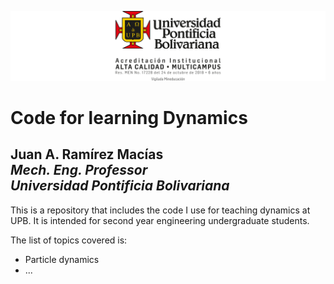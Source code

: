 ![Logo UPB](./img/logoUPB.png)

# Code for learning Dynamics
**Juan A. Ramírez Macías**  
*Mech. Eng. Professor*  
*Universidad Pontificia Bolivariana*
---
This is a repository that includes the code I use for teaching dynamics at UPB. It is intended for second year engineering undergraduate students.

The list of topics covered is:
- Particle dynamics
- ...
